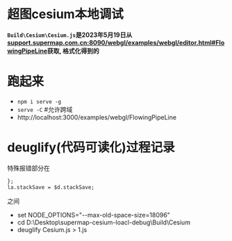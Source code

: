 # 超图cesium本地调试

**`Build\Cesium\Cesium.js`是2023年5月19日从[support.supermap.com.cn:8090/webgl/examples/webgl/editor.html#FlowingPipeLine](http://support.supermap.com.cn:8090/webgl/examples/webgl/editor.html#FlowingPipeLine)获取, 格式化得到的**

# 跑起来
- `npm i serve -g`
- `serve -C` #允许跨域
- http://localhost:3000/examples/webgl/FlowingPipeLine

# deuglify(代码可读化)过程记录
特殊报错部分在
```
};
la.stackSave = $d.stackSave;
```
之间

- set NODE_OPTIONS="--max-old-space-size=18096"
- cd D:\Desktop\supermap-cesium-loacl-debug\Build\Cesium
- deuglify Cesium.js > 1.js      